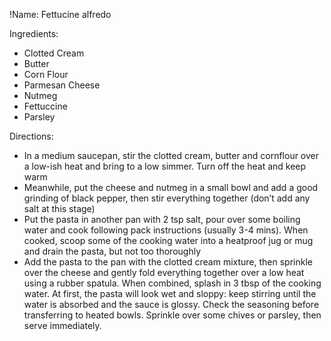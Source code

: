 !Name: Fettucine alfredo

Ingredients:
- Clotted Cream
- Butter
- Corn Flour
- Parmesan Cheese
- Nutmeg
- Fettuccine
- Parsley

Directions:
- In a medium saucepan, stir the clotted cream, butter and cornflour over a low-ish heat and bring to a low simmer. Turn off the heat and keep warm
- Meanwhile, put the cheese and nutmeg in a small bowl and add a good grinding of black pepper, then stir everything together (don’t add any salt at this stage)
- Put the pasta in another pan with 2 tsp salt, pour over some boiling water and cook following pack instructions (usually 3-4 mins). When cooked, scoop some of the cooking water into a heatproof jug or mug and drain the pasta, but not too thoroughly
- Add the pasta to the pan with the clotted cream mixture, then sprinkle over the cheese and gently fold everything together over a low heat using a rubber spatula. When combined, splash in 3 tbsp of the cooking water. At first, the pasta will look wet and sloppy: keep stirring until the water is absorbed and the sauce is glossy. Check the seasoning before transferring to heated bowls. Sprinkle over some chives or parsley, then serve immediately.
